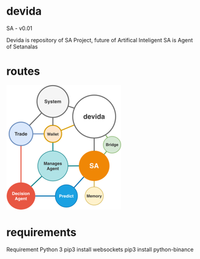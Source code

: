 # devida

SA - v0.01

Devida is repository of SA Project, future of Artifical Inteligent
SA is Agent of Setanalas

# routes

![SA](/images/SA.png)

# requirements

Requirement
Python 3
pip3 install websockets
pip3 install python-binance
